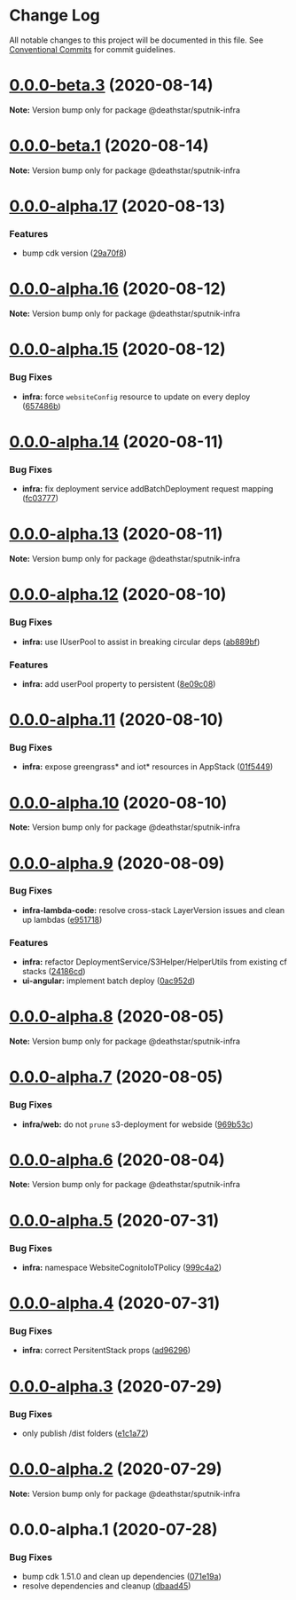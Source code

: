 # Change Log

All notable changes to this project will be documented in this file.
See [Conventional Commits](https://conventionalcommits.org) for commit guidelines.

# [0.0.0-beta.3](https://github.com/aws-samples/aws-iot-kickstart/compare/@deathstar/sputnik-infra@0.0.0-beta.1...@deathstar/sputnik-infra@0.0.0-beta.3) (2020-08-14)

**Note:** Version bump only for package @deathstar/sputnik-infra





# [0.0.0-beta.1](https://git-codecommit.us-west-2.amazonaws.com/v1/repos/Deathstar/compare/@deathstar/sputnik-infra@0.0.0-alpha.17...@deathstar/sputnik-infra@0.0.0-beta.1) (2020-08-14)

**Note:** Version bump only for package @deathstar/sputnik-infra





# [0.0.0-alpha.17](https://git-codecommit.us-west-2.amazonaws.com/v1/repos/Deathstar/compare/@deathstar/sputnik-infra@0.0.0-alpha.16...@deathstar/sputnik-infra@0.0.0-alpha.17) (2020-08-13)


### Features

* bump cdk version ([29a70f8](https://git-codecommit.us-west-2.amazonaws.com/v1/repos/Deathstar/commits/29a70f87e5da947cc81721048e71fd2fe889a759))





# [0.0.0-alpha.16](https://git-codecommit.us-west-2.amazonaws.com/v1/repos/Deathstar/compare/@deathstar/sputnik-infra@0.0.0-alpha.15...@deathstar/sputnik-infra@0.0.0-alpha.16) (2020-08-12)

**Note:** Version bump only for package @deathstar/sputnik-infra





# [0.0.0-alpha.15](https://git-codecommit.us-west-2.amazonaws.com/v1/repos/Deathstar/compare/@deathstar/sputnik-infra@0.0.0-alpha.14...@deathstar/sputnik-infra@0.0.0-alpha.15) (2020-08-12)


### Bug Fixes

* **infra:** force `websiteConfig` resource to update on every deploy ([657486b](https://git-codecommit.us-west-2.amazonaws.com/v1/repos/Deathstar/commits/657486b7a623b4686ecd6fe47c3d20e706b66b3a))





# [0.0.0-alpha.14](https://git-codecommit.us-west-2.amazonaws.com/v1/repos/Deathstar/compare/@deathstar/sputnik-infra@0.0.0-alpha.13...@deathstar/sputnik-infra@0.0.0-alpha.14) (2020-08-11)


### Bug Fixes

* **infra:** fix deployment service addBatchDeployment request mapping ([fc03777](https://git-codecommit.us-west-2.amazonaws.com/v1/repos/Deathstar/commits/fc03777f72e1f184e11efad6a8a055e2bdc2b021))





# [0.0.0-alpha.13](https://git-codecommit.us-west-2.amazonaws.com/v1/repos/Deathstar/compare/@deathstar/sputnik-infra@0.0.0-alpha.12...@deathstar/sputnik-infra@0.0.0-alpha.13) (2020-08-11)

**Note:** Version bump only for package @deathstar/sputnik-infra





# [0.0.0-alpha.12](https://git-codecommit.us-west-2.amazonaws.com/v1/repos/Deathstar/compare/@deathstar/sputnik-infra@0.0.0-alpha.11...@deathstar/sputnik-infra@0.0.0-alpha.12) (2020-08-10)


### Bug Fixes

* **infra:** use IUserPool to assist in breaking circular deps ([ab889bf](https://git-codecommit.us-west-2.amazonaws.com/v1/repos/Deathstar/commits/ab889bf91a7f7e8ed5fd080452506f0235f0b916))


### Features

* **infra:** add userPool property to persistent ([8e09c08](https://git-codecommit.us-west-2.amazonaws.com/v1/repos/Deathstar/commits/8e09c08fa5a53c1cf75dc5bbb004c3d26abe9001))





# [0.0.0-alpha.11](https://git-codecommit.us-west-2.amazonaws.com/v1/repos/Deathstar/compare/@deathstar/sputnik-infra@0.0.0-alpha.10...@deathstar/sputnik-infra@0.0.0-alpha.11) (2020-08-10)


### Bug Fixes

* **infra:** expose greengrass* and iot* resources in AppStack ([01f5449](https://git-codecommit.us-west-2.amazonaws.com/v1/repos/Deathstar/commits/01f5449a9b6ce4603d157016f2a7126d63534795))





# [0.0.0-alpha.10](https://git-codecommit.us-west-2.amazonaws.com/v1/repos/Deathstar/compare/@deathstar/sputnik-infra@0.0.0-alpha.9...@deathstar/sputnik-infra@0.0.0-alpha.10) (2020-08-10)

**Note:** Version bump only for package @deathstar/sputnik-infra





# [0.0.0-alpha.9](https://git-codecommit.us-west-2.amazonaws.com/v1/repos/Deathstar/compare/@deathstar/sputnik-infra@0.0.0-alpha.8...@deathstar/sputnik-infra@0.0.0-alpha.9) (2020-08-09)


### Bug Fixes

* **infra-lambda-code:** resolve cross-stack LayerVersion issues and clean up lambdas ([e951718](https://git-codecommit.us-west-2.amazonaws.com/v1/repos/Deathstar/commits/e951718ec0f7e918fe983b8c871f669a5de0f302))


### Features

* **infra:** refactor DeploymentService/S3Helper/HelperUtils from existing cf stacks ([24186cd](https://git-codecommit.us-west-2.amazonaws.com/v1/repos/Deathstar/commits/24186cd14d76d2cebd5c98c3e73d073a42d8afeb))
* **ui-angular:** implement batch deploy ([0ac952d](https://git-codecommit.us-west-2.amazonaws.com/v1/repos/Deathstar/commits/0ac952d4e1d5e67b96e4f799f2a4be735c1c70ea))





# [0.0.0-alpha.8](https://git-codecommit.us-west-2.amazonaws.com/v1/repos/Deathstar/compare/@deathstar/sputnik-infra@0.0.0-alpha.7...@deathstar/sputnik-infra@0.0.0-alpha.8) (2020-08-05)

**Note:** Version bump only for package @deathstar/sputnik-infra





# [0.0.0-alpha.7](https://git-codecommit.us-west-2.amazonaws.com/v1/repos/Deathstar/compare/@deathstar/sputnik-infra@0.0.0-alpha.5...@deathstar/sputnik-infra@0.0.0-alpha.7) (2020-08-05)


### Bug Fixes

* **infra/web:** do not `prune` s3-deployment for webside ([969b53c](https://git-codecommit.us-west-2.amazonaws.com/v1/repos/Deathstar/commits/969b53c048dbaec950bb030ce415ef8a30c9bd81))





# [0.0.0-alpha.6](https://git-codecommit.us-west-2.amazonaws.com/v1/repos/Deathstar/compare/@deathstar/sputnik-infra@0.0.0-alpha.5...@deathstar/sputnik-infra@0.0.0-alpha.6) (2020-08-04)

**Note:** Version bump only for package @deathstar/sputnik-infra





# [0.0.0-alpha.5](https://git-codecommit.us-west-2.amazonaws.com/v1/repos/Deathstar/compare/@deathstar/sputnik-infra@0.0.0-alpha.4...@deathstar/sputnik-infra@0.0.0-alpha.5) (2020-07-31)


### Bug Fixes

* **infra:** namespace WebsiteCognitoIoTPolicy ([999c4a2](https://git-codecommit.us-west-2.amazonaws.com/v1/repos/Deathstar/commits/999c4a256f5e51e106af46eda0ce751fcaa2df7b))





# [0.0.0-alpha.4](https://git-codecommit.us-west-2.amazonaws.com/v1/repos/Deathstar/compare/@deathstar/sputnik-infra@0.0.0-alpha.3...@deathstar/sputnik-infra@0.0.0-alpha.4) (2020-07-31)


### Bug Fixes

* **infra:** correct PersitentStack props ([ad96296](https://git-codecommit.us-west-2.amazonaws.com/v1/repos/Deathstar/commits/ad96296acd38c5a73aa3d274c7ee4ee74434fdbb))





# [0.0.0-alpha.3](https://git-codecommit.us-west-2.amazonaws.com/v1/repos/Deathstar/compare/@deathstar/sputnik-infra@0.0.0-alpha.2...@deathstar/sputnik-infra@0.0.0-alpha.3) (2020-07-29)


### Bug Fixes

* only publish /dist folders ([e1c1a72](https://git-codecommit.us-west-2.amazonaws.com/v1/repos/Deathstar/commits/e1c1a720af88f336cccd7860e66636f636465fea))





# [0.0.0-alpha.2](https://git-codecommit.us-west-2.amazonaws.com/v1/repos/Deathstar/compare/@deathstar/sputnik-infra@0.0.0-alpha.1...@deathstar/sputnik-infra@0.0.0-alpha.2) (2020-07-29)

**Note:** Version bump only for package @deathstar/sputnik-infra





# 0.0.0-alpha.1 (2020-07-28)


### Bug Fixes

* bump cdk 1.51.0 and clean up dependencies ([071e19a](https://git-codecommit.us-west-2.amazonaws.com/v1/repos/Deathstar/commits/071e19a615f489813cd064bb253dcd0ac34faff0))
* resolve dependencies and cleanup ([dbaad45](https://git-codecommit.us-west-2.amazonaws.com/v1/repos/Deathstar/commits/dbaad4561a93bfaf50b7246fd5a048912059df4f))
